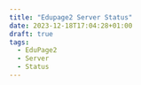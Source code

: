 ```yaml
---
title: "Edupage2 Server Status"
date: 2023-12-18T17:04:28+01:00
draft: true
tags:
  - EduPage2
  - Server
  - Status
---
```


